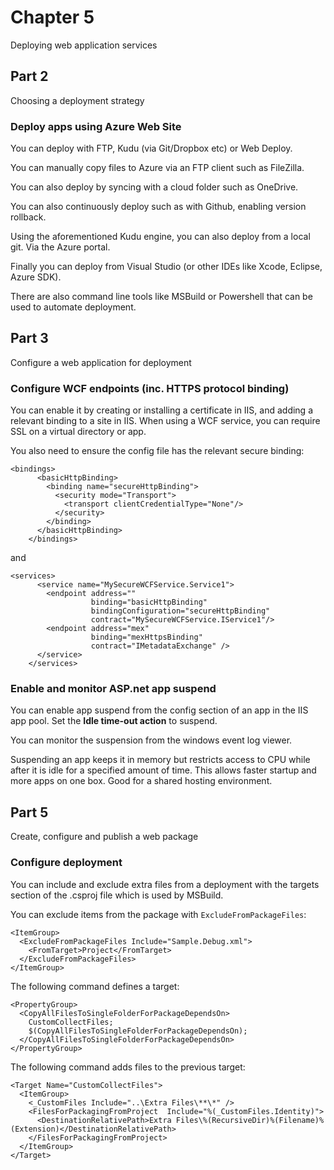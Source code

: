 ﻿# Chapter 5

Deploying web application services

## Part 2

Choosing a deployment strategy

### Deploy apps using Azure Web Site

You can deploy with FTP, Kudu (via Git/Dropbox etc) or Web Deploy.

You can manually copy files to Azure via an FTP client such as FileZilla.

You can also deploy by syncing with a cloud folder such as OneDrive.

You can also continuously deploy such as with Github, enabling version rollback.

Using the aforementioned Kudu engine, you can also deploy from a local git. Via the Azure portal.

Finally you can deploy from Visual Studio (or other IDEs like Xcode, Eclipse, Azure SDK).

There are also command line tools like MSBuild or Powershell that can be used to automate deployment.


## Part 3

Configure a web application for deployment

### Configure WCF endpoints (inc. HTTPS protocol binding)

You can enable it by creating or installing a certificate in IIS, and adding a relevant binding to a site in IIS. When using a WCF service, you can require SSL on a virtual directory or app.

You also need to ensure the config file has the relevant secure binding:

```
<bindings>
      <basicHttpBinding>
        <binding name="secureHttpBinding">
          <security mode="Transport">
            <transport clientCredentialType="None"/>
          </security>
        </binding>
      </basicHttpBinding>
    </bindings>
```

and

```
<services>
      <service name="MySecureWCFService.Service1">
        <endpoint address=""
                  binding="basicHttpBinding"
                  bindingConfiguration="secureHttpBinding"
                  contract="MySecureWCFService.IService1"/>
        <endpoint address="mex"
                  binding="mexHttpsBinding"
                  contract="IMetadataExchange" />
      </service>
    </services>
```

### Enable and monitor ASP.net app suspend

You can enable app suspend from the config section of an app in the IIS app pool. Set the **Idle time-out action** to suspend.

You can monitor the suspension from the windows event log viewer.

Suspending an app keeps it in memory but restricts access to CPU while after it is idle for a specified amount of time. This allows faster startup and more apps on one box. Good for a shared hosting environment.


## Part 5

Create, configure and publish a web package

### Configure deployment

You can include and exclude extra files from a deployment with the targets section of the .csproj file which is used by MSBuild.

You can exclude items from the package with `ExcludeFromPackageFiles`:

```
<ItemGroup>
  <ExcludeFromPackageFiles Include="Sample.Debug.xml">
    <FromTarget>Project</FromTarget>
  </ExcludeFromPackageFiles>
</ItemGroup>

```

The following command defines a target:

```
<PropertyGroup>
  <CopyAllFilesToSingleFolderForPackageDependsOn>
    CustomCollectFiles;
    $(CopyAllFilesToSingleFolderForPackageDependsOn);
  </CopyAllFilesToSingleFolderForPackageDependsOn>
</PropertyGroup>
```

The following command adds files to the previous target:

```
<Target Name="CustomCollectFiles">
  <ItemGroup>
    <_CustomFiles Include="..\Extra Files\**\*" />
    <FilesForPackagingFromProject  Include="%(_CustomFiles.Identity)">
      <DestinationRelativePath>Extra Files\%(RecursiveDir)%(Filename)%(Extension)</DestinationRelativePath>
    </FilesForPackagingFromProject>
  </ItemGroup>
</Target>
```